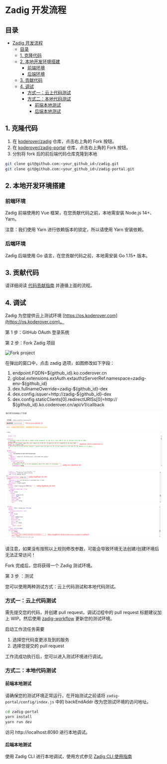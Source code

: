 
# Zadig 开发流程

## 目录

- [Zadig 开发流程](#zadig-开发流程)
  - [目录](#目录)
  - [1. 克隆代码](#1-克隆代码)
  - [2. 本地开发环境搭建](#2-本地开发环境搭建)
    - [前端环境](#前端环境)
    - [后端环境](#后端环境)
  - [3. 贡献代码](#3-贡献代码)
  - [4. 调试](#4-调试)
    - [方式一：云上代码测试](#方式一云上代码测试)
    - [方式二：本地代码测试](#方式二本地代码测试)
      - [前端本地测试](#前端本地测试)
      - [后端本地测试](#后端本地测试)

## 1. 克隆代码

1. 在 [koderover/zadig](https://github.com/koderover/zadig) 仓库，点击右上角的 Fork 按钮。
2. 在 [koderover/zadig-portal](https://github.com/koderover/zadig-portal) 仓库，点击右上角的 Fork 按钮。
2. 分别将 fork 后的前后端代码仓库克隆到本地

```bash
git clone git@github.com:<your_github_id>/zadig.git
git clone git@github.com:<your_github_id>/zadig-portal.git
```

## 2. 本地开发环境搭建

### 前端环境

Zadig 前端使用的 Vue 框架，在您贡献代码之前，本地需安装 Node.js 14+、Yarn。

注意：我们使用 Yarn 进行依赖版本的锁定，所以请使用 Yarn 安装依赖。

### 后端环境

Zadig 后端使用 Go 语言，在您贡献代码之前，本地需安装 Go 1.15+ 版本。

## 3. 贡献代码

请详细阅读 [代码贡献指南](../../CONTRIBUTING-zh-CN.md) 并遵循上面的流程。

## 4. 调试

Zadig 为您提供云上测试环境 [https://os.koderover.com](https://os.koderover.com)。

第 1 步：GitHub OAuth 登录系统

第 2 步：Fork Zadig 项目

![Fork project](./fork-zadig-option.png)

在弹出的窗口中，点击 zadig 选项，如图修改如下字段：
1. endpoint.FQDN=${github_id}.ko.coderover.cn
2. global.extensions.extAuth.extauthzServerRef.namespace=zadig-env-${github_id}
3. dex.fullnameOverride=zadig-${github_id}-dex
4. dex.config.issuer=http://zadig-${github_id}-dex
5. dex.config.staticClients[0].redirectURISs[0]=http:// ${github_id}.ko.coderover.cn/api/v1/callback

![Fork_var1](./fork_var1.png)
![Fork_var2](./fork_var2.png)
![Fork_var3](./fork_var3.png)

请注意，如果没有按照以上规则修改参数，可能会导致环境无法创建/创建环境后无法正常访问！

Fork 完成后，您将获得一个 Zadig 测试环境。

第 3 步 ：测试

您可以使用两种测试方式：云上代码测试和本地代码测试。

### 方式一：云上代码测试

需先提交您的代码，并创建 pull request，调试过程中的 pull request 标题建议加上 WIP。然后使用 [zadig-workflow](https://os.koderover.com/v1/projects/detail/zadig/pipelines/multi/zadig-workflow) 更新您的测试环境。

启动工作流任务需要

1. 选择您代码变更涉及到的服务
2. 选择您提交的 pull request

工作流成功执行后，您可以进入测试环境进行调试。

### 方式二：本地代码测试

#### 前端本地测试

请确保您的测试环境正常运行，在开始测试之前请将 `zadig-portal/config/index.js` 中的 backEndAddr 改为您测试环境的访问地址。

```bash
cd zadig-portal
yarn install
yarn run dev
```

访问 http://localhost:8080 进行本地调试。

#### 后端本地测试

使用 Zadig CLI 进行本地调试，使用方式参见 [Zadig CLI 使用指南](https://docs.koderover.com/zadig/cli/kodespace-usage-for-contributor)
